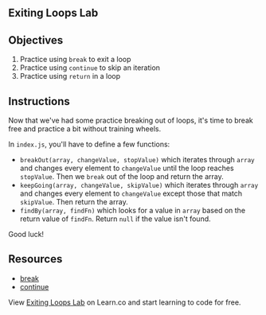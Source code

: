 Exiting Loops Lab
---

## Objectives

1. Practice using `break` to exit a loop
2. Practice using `continue` to skip an iteration
3. Practice using `return` in a loop

## Instructions

Now that we've had some practice breaking out of loops, it's time to break free and practice a bit without training wheels.

In `index.js`, you'll have to define a few functions:

- `breakOut(array, changeValue, stopValue)` which iterates through `array` and changes every element to `changeValue` until the loop reaches `stopValue`. Then we `break` out of the loop and return the array.
- `keepGoing(array, changeValue, skipValue)` which iterates through `array` and changes every element to `changeValue` except those that match `skipValue`. Then return the array.
- `findBy(array, findFn)` which looks for a value in `array` based on the return value of `findFn`. Return `null` if the value isn't found.

Good luck!

## Resources

- [break](https://developer.mozilla.org/en-US/docs/Web/JavaScript/Reference/Statements/break)
- [continue](https://developer.mozilla.org/en-US/docs/Web/JavaScript/Reference/Statements/continue)

<p class='util--hide'>View <a href='https://learn.co/lessons/exiting-loops-lab'>Exiting Loops Lab</a> on Learn.co and start learning to code for free.</p>

